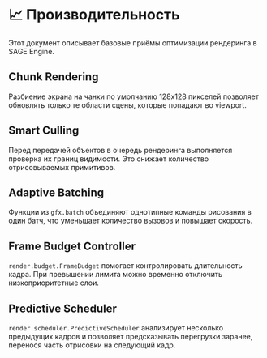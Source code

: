 # 📈 Производительность

Этот документ описывает базовые приёмы оптимизации рендеринга в SAGE Engine.

## Chunk Rendering
Разбиение экрана на чанки по умолчанию 128x128 пикселей позволяет
обновлять только те области сцены, которые попадают во viewport.

## Smart Culling
Перед передачей объектов в очередь рендеринга выполняется проверка их
границ видимости. Это снижает количество отрисовываемых примитивов.

## Adaptive Batching
Функции из `gfx.batch` объединяют однотипные команды рисования в один
батч, что уменьшает количество вызовов и повышает скорость.

## Frame Budget Controller
`render.budget.FrameBudget` помогает контролировать длительность кадра.
При превышении лимита можно временно отключить низкоприоритетные слои.

## Predictive Scheduler
`render.scheduler.PredictiveScheduler` анализирует несколько предыдущих
кадров и позволяет предсказывать перегрузки заранее, перенося часть
отрисовки на следующий кадр.
